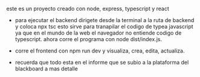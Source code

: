 este es un proyecto creado con node, express, typescript y react
- para ejecutar el backend dirigete desde la terminal a la ruta de backend y coloca npx tsc esto sirve para tranapilar el codigo de typea javascript ya que en el mundo de la web el navegador no entiende codigo de typescript.
ahora corre el programa con node dist/index.js.
- corre el frontend con npm run dev y visualiza, crea, edita, actualiza.

- recuerda que todo esta en el informe que se subio a la plataforma del blackboard a mas detalle
